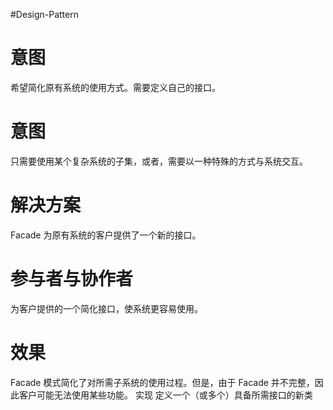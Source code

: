 #Design-Pattern 
# 意图
希望简化原有系统的使用方式。需要定义自己的接口。

# 意图
只需要使用某个复杂系统的子集，或者，需要以一种特殊的方式与系统交互。

# 解决方案 
Facade 为原有系统的客户提供了一个新的接口。

# 参与者与协作者 
为客户提供的一个简化接口，使系统更容易使用。
# 效果 
Facade 模式简化了对所需子系统的使用过程。但是，由于 Facade 并不完整，因此客户可能无法使用某些功能。
实现 定义一个（或多个）具备所需接口的新类